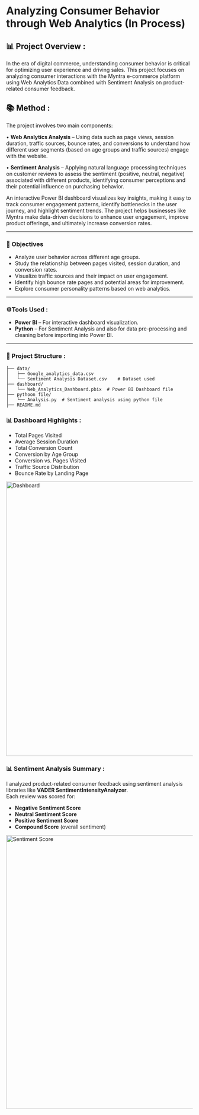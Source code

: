 # Analyzing Consumer Behavior through Web Analytics (In Process)

## 📊 Project Overview :
In the era of digital commerce, understanding consumer behavior is critical for optimizing user experience and driving sales. This project focuses on analyzing consumer interactions with the Myntra e-commerce platform using Web Analytics Data combined with Sentiment Analysis on product-related consumer feedback.

## 📚 Method :
The project involves two main components:

• **Web Analytics Analysis** – Using data such as page views, session duration, traffic sources, bounce rates, and conversions to understand how different user segments (based on age groups and traffic sources) engage with the website.

• **Sentiment Analysis** – Applying natural language processing techniques on customer reviews to assess the sentiment (positive, neutral, negative) associated with different products, identifying consumer perceptions and their potential influence on purchasing behavior.

An interactive Power BI dashboard visualizes key insights, making it easy to track consumer engagement patterns, identify bottlenecks in the user journey, and highlight sentiment trends. The project helps businesses like Myntra make data-driven decisions to enhance user engagement, improve product offerings, and ultimately increase conversion rates.

---
### 🎯 Objectives 
- Analyze user behavior across different age groups.
- Study the relationship between pages visited, session duration, and conversion rates.
- Visualize traffic sources and their impact on user engagement.
- Identify high bounce rate pages and potential areas for improvement.
- Explore consumer personality patterns based on web analytics.

---
### ⚙️Tools Used :
- **Power BI** – For interactive dashboard visualization.
- **Python** – For Sentiment Analysis and also for data pre-processing and cleaning before importing into Power BI.
---

### 📁 Project Structure :

```
├── data/
│   ├── Google_analytics_data.csv
│   └── Sentiment Analysis Dataset.csv    # Dataset used
├── dashboard/
│   └── Web_Analytics_Dashboard.pbix  # Power BI Dashboard file
├── pythoon file/
│   └── Analysis.py  # Sentiment analysis using python file
├── README.md
```

### 📊 Dashboard Highlights :

- Total Pages Visited
- Average Session Duration
- Total Conversion Count
- Conversion by Age Group
- Conversion vs. Pages Visited
- Traffic Source Distribution
- Bounce Rate by Landing Page
  
<img width="1308" height="739" alt="Dashboard" src="https://github.com/user-attachments/assets/e1a1f6a6-307e-425a-805e-d04c62a482b2" />

### 📊 Sentiment Analysis Summary :
I analyzed product-related consumer feedback using sentiment analysis libraries like **VADER SentimentIntensityAnalyzer**.  
Each review was scored for:  
- **Negative Sentiment Score**  
- **Neutral Sentiment Score**  
- **Positive Sentiment Score**  
- **Compound Score** (overall sentiment)
  
<img width="788" height="737" alt="Sentiment Score" src="https://github.com/user-attachments/assets/3f50cc63-1006-4b2d-a3b9-4b4864bc8f2e" />

  
